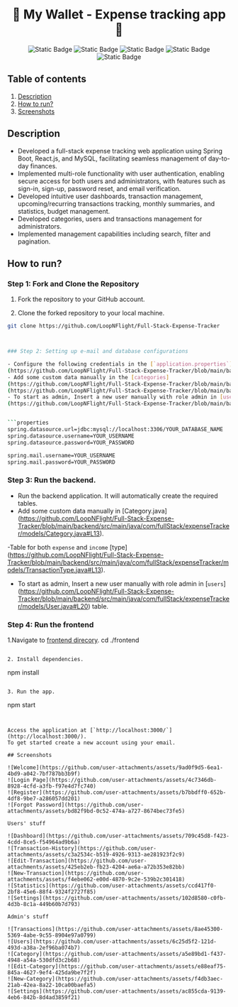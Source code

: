 <h1 align="center">🌟 My Wallet - Expense tracking app 🌟</h1>

<p align="center">
  <img alt="Static Badge" src="https://img.shields.io/badge/Spring%20Boot-darkgreen?style=for-the-badge">
  <img alt="Static Badge" src="https://img.shields.io/badge/React.js-blue?style=for-the-badge">
  <img alt="Static Badge" src="https://img.shields.io/badge/mysql-red?style=for-the-badge">
  <img alt="Static Badge" src="https://img.shields.io/badge/css-purple?style=for-the-badge">
  <img alt="Static Badge" src="https://img.shields.io/badge/jwt-orange?style=for-the-badge">
</p>

## Table of contents

1. [Description](#description)
2. [How to run?](#how-to-run)
3. [Screenshots](#screenshots)

## Description

- Developed a full-stack expense tracking web application using Spring Boot, React.js, and MySQL, facilitating seamless management of day-to-day finances.
- Implemented multi-role functionality with user authentication, enabling secure access for both users and administrators, with features such as sign-in, sign-up, password reset, and email verification.
- Developed intuitive user dashboards, transaction management, upcoming/recurring transactions tracking, monthly summaries, and statistics, budget management.
- Developed categories, users and transactions management for administrators.
- Implemented management capabilities including search, filter and pagination.

## How to run?

### Step 1: Fork and Clone the Repository

1. Fork the repository to your GitHub account.

2. Clone the forked repository to your local machine.

```sh
git clone https://github.com/LoopNFlight/Full-Stack-Expense-Tracker



### Step 2: Setting up e-mail and database configurations

- Configure the following credentials in the [`application.properties`]
(https://github.com/LoopNFlight/Full-Stack-Expense-Tracker/blob/main/backend/src/main/resources/application.properties) file.
- Add some custom data manually in the [categories]
(https://github.com/LoopNFlight/Full-Stack-Expense-Tracker/blob/main/backend/src/main/java/com/fullStack/expenseTracker/models/Category.java#L13) table for both [type] `expense` and `income`.
(https://github.com/LoopNFlight/Full-Stack-Expense-Tracker/blob/main/backend/src/main/java/com/fullStack/expenseTracker/models/TransactionType.java#L13)
- To start as admin, Insert a new user manually with role admin in [users]
(https://github.com/LoopNFlight/Full-Stack-Expense-Tracker/blob/main/backend/src/main/java/com/fullStack/expenseTracker/models/User.java#L20) table.


```properties
spring.datasource.url=jdbc:mysql://localhost:3306/YOUR_DATABASE_NAME
spring.datasource.username=YOUR_USERNAME
spring.datasource.password=YOUR_PASSWORD

spring.mail.username=YOUR_USERNAME
spring.mail.password=YOUR_PASSWORD
```

### Step 3: Run the backend.

- Run the backend application. It will automatically create the required tables. 
- Add some custom data manually in
[Category.java]
(https://github.com/LoopNFlight/Full-Stack-Expense-Tracker/blob/main/backend/src/main/java/com/fullStack/expenseTracker/models/Category.java#L13).

-Table for both `expense` and `income` 
[type]
(https://github.com/LoopNFlight/Full-Stack-Expense-Tracker/blob/main/backend/src/main/java/com/fullStack/expenseTracker/models/TransactionType.java#L13).

- To start as admin, Insert a new user manually with role admin in
[`users`]
(https://github.com/LoopNFlight/Full-Stack-Expense-Tracker/blob/main/backend/src/main/java/com/fullStack/expenseTracker/models/User.java#L20) table.



 

### Step 4: Run the frontend

1.Navigate to [frontend direcory](https://github.com/LoopNFlight/Full-Stack-Expense-Tracker/tree/main/frontend).
cd ./frontend
```

2. Install dependencies.
```
npm install
```

3. Run the app.
```
npm start
```


Access the application at [`http://localhost:3000/`](http://localhost:3000/).  
To get started create a new account using your email.

## Screenshots

![Welcome](https://github.com/user-attachments/assets/9ad0f9d5-6ea1-4bd9-a042-7bf787bb3b9f)
![Login Page](https://github.com/user-attachments/assets/4c7346db-8928-4cfd-a3fb-f97e4d7fc740)
![Register](https://github.com/user-attachments/assets/b7bbdff0-652b-4df8-9be7-a286057dd201)
![Forgot Password](https://github.com/user-attachments/assets/bd82f9bd-0c52-474a-a727-8674bec73fe5)

Users' stuff

![Dashboard](https://github.com/user-attachments/assets/709c45d8-f423-4cdd-8ce5-f54964ad9b6a)
![Transaction-History](https://github.com/user-attachments/assets/c3a2534c-b519-4926-9313-ae281923f2c9)
![Edit-Transaction](https://github.com/user-attachments/assets/425eb2eb-fb23-4204-ae6a-a72b353e82bb)
![New-Transaction](https://github.com/user-attachments/assets/f4ebe062-e00d-4870-9c2e-539b2c301418)
![Statistics](https://github.com/user-attachments/assets/ccd417f0-2bf8-45e6-88f4-9324f2727f85)
![Settings](https://github.com/user-attachments/assets/102d8580-c0fb-4d3b-8c1a-449b60b7d793)

Admin's stuff

![Transactions](https://github.com/user-attachments/assets/8ae45300-5369-4abe-9c55-8904e97a0799)
![Users](https://github.com/user-attachments/assets/6c25d5f2-121d-493d-a38a-2ef96ba074b7)
![Category](https://github.com/user-attachments/assets/a5e89bd1-f437-4948-a54a-530dfd3c2b68)
![Edit-Category](https://github.com/user-attachments/assets/e88eaf75-845a-4627-9ef4-425da9be7f2f)
![New-Category](https://github.com/user-attachments/assets/f4db3aec-21ab-42ea-8a22-10ca00baefa5)
![Settings](https://github.com/user-attachments/assets/ac855cda-9139-4eb6-842b-8d4ad3859f21)
